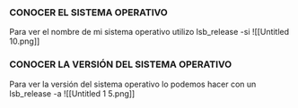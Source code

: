 ### CONOCER EL SISTEMA OPERATIVO
Para ver el nombre de mi sistema operativo utilizo lsb_release -si
![[Untitled 10.png]]
### CONOCER LA VERSIÓN DEL SISTEMA OPERATIVO
Para ver la versión del sistema operativo lo podemos hacer con un lsb_release -a
![[Untitled 1 5.png]]
